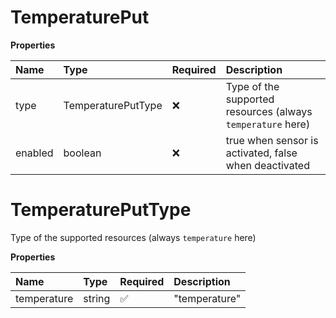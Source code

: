 # TemperaturePut

**Properties**

| Name    | Type               | Required | Description                                                 |
| :------ | :----------------- | :------- | :---------------------------------------------------------- |
| type    | TemperaturePutType | ❌       | Type of the supported resources (always `temperature` here) |
| enabled | boolean            | ❌       | true when sensor is activated, false when deactivated       |

# TemperaturePutType

Type of the supported resources (always `temperature` here)

**Properties**

| Name        | Type   | Required | Description   |
| :---------- | :----- | :------- | :------------ |
| temperature | string | ✅       | "temperature" |
